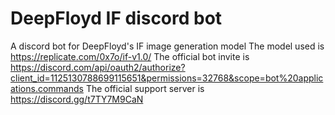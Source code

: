 # DeepFloyd IF discord bot
A discord bot for DeepFloyd's IF image generation model
The model used is https://replicate.com/0x7o/if-v1.0/
The official bot invite is https://discord.com/api/oauth2/authorize?client_id=1125130788699115651&permissions=32768&scope=bot%20applications.commands
The official support server is https://discord.gg/t7TY7M9CaN
